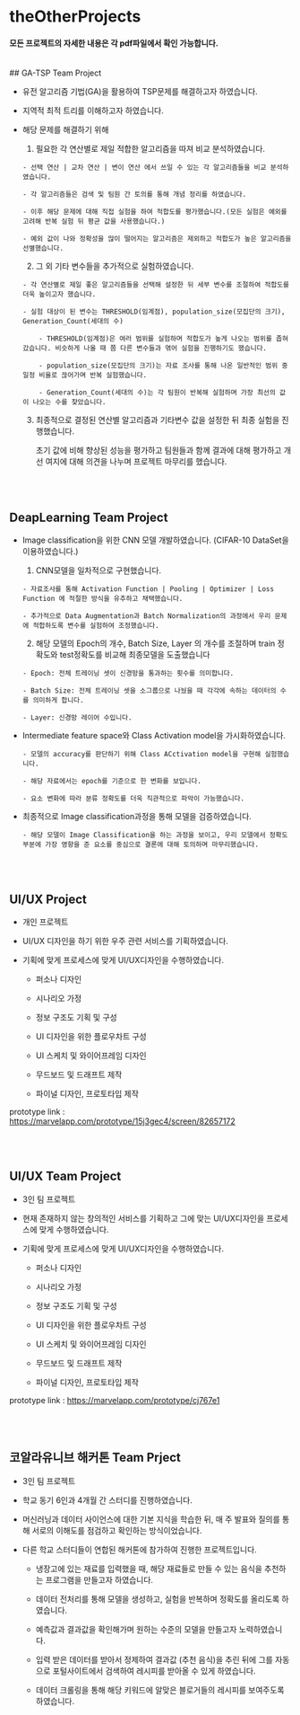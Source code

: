 # theOtherProjects

#### 모든 프로젝트의 자세한 내용은 각 pdf파일에서 확인 가능합니다.
</br>
## GA-TSP Team Project

- 유전 알고리즘 기법(GA)을 활용하여 TSP문제를 해결하고자 하였습니다.
- 지역적 최적 트리를 이해하고자 하였습니다.

- 해당 문제를 해결하기 위해
    1. 필요한 각 연산별로 제일 적합한 알고리즘을 따져 비교 분석하였습니다.

      - 선택 연산 | 교차 연산 | 변이 연산 에서 쓰일 수 있는 각 알고리즘들을 비교 분석하였습니다.

      - 각 알고리즘들은 검색 및 팀원 간 토의를 통해 개념 정리를 하였습니다.

      - 이후 해당 문제에 대해 직접 실험을 하여 적합도를 평가했습니다.(모든 실험은 예외를 고려해 반복 실험 뒤 평균 값을 사용했습니다.)

      - 예외 값이 나와 정확성을 많이 떨어지는 알고리즘은 제외하고 적합도가 높은 알고리즘을 선별했습니다.



    2. 그 외 기타 변수들을 추가적으로 실험하였습니다.

      - 각 연산별로 제일 좋은 알고리즘들을 선택해 설정한 뒤 세부 변수를 조절하여 적합도를 더욱 높이고자 했습니다.

      - 실험 대상이 된 변수는 THRESHOLD(임계점), population_size(모집단의 크기), Generation_Count(세대의 수)

          - THRESHOLD(임계점)은 여러 범위를 실험하며 적합도가 높게 나오는 범위를 좁혀갔습니다. 비슷하게 나올 때 쯤 다른 변수들과 엮어 실험을 진행하기도 했습니다.

          - population_size(모집단의 크기)는 자료 조사를 통해 나온 일반적인 범위 중 일정 비율로 끊어가며 반복 실험했습니다.

          - Generation_Count(세대의 수)는 각 팀원이 반복해 실험하며 가장 최선의 값이 나오는 수를 찾았습니다.



  3. 최종적으로 결정된 연산별 알고리즘과 기타변수 값을 설정한 뒤 최종 실험을 진행했습니다.

       초기 값에 비해 향상된 성능을 평가하고 팀원들과 함께 결과에 대해 평가하고 개선 여지에 대해 의견을 나누며 프로젝트 마무리를 했습니다.

</br>
</br>

## DeapLearning Team Project

- Image classification을 위한 CNN 모델 개발하였습니다. (CIFAR-10 DataSet을 이용하였습니다.)


    1. CNN모델을 일차적으로 구현했습니다.


      - 자료조사를 통해 Activation Function | Pooling | Optimizer | Loss Function 에 적절한 방식을 유추하고 채택했습니다.

      - 추가적으로 Data Augmentation과 Batch Normalization의 과정에서 우리 문제에 적합하도록 변수를 실험하여 조정했습니다.
      

    2. 해당 모델의 Epoch의 개수, Batch Size, Layer 의 개수를 조절하며 train 정확도와 test정확도를 비교해 최종모델을 도출했습니다


      - Epoch: 전체 트레이닝 셋이 신경망을 통과하는 횟수를 의미합니다.

      - Batch Size: 전체 트레이닝 셋을 소그룹으로 나눴을 때 각각에 속하는 데이터의 수를 의미하게 합니다.

      - Layer: 신경망 레이어 수입니다.
    
    
    
- Intermediate feature space와 Class Activation model을 가시화하였습니다.

      - 모델의 accuracy를 판단하기 위해 Class ACctivation model을 구현해 실험했습니다.
      
      - 해당 자료에서는 epoch를 기준으로 한 변화를 보입니다.
      
      - 요소 변화에 따라 분류 정확도를 더욱 직관적으로 파악이 가능했습니다.
    
    
    
- 최종적으로 Image classification과정을 통해 모델을 검증하였습니다.

      - 해당 모델이 Image Classification을 하는 과정을 보이고, 우리 모델에서 정확도 부분에 가장 영향을 준 요소를 중심으로 결론에 대해 토의하며 마무리했습니다.

</br>
</br>

## UI/UX Project

- 개인 프로젝트

- UI/UX 디자인을 하기 위한 우주 관련 서비스를 기획하였습니다.

- 기획에 맞게 프로세스에 맞게 UI/UX디자인을 수행하였습니다.

    - 퍼소나 디자인
    
    - 시나리오 가정
    
    - 정보 구조도 기획 및 구성
    
    - UI 디자인을 위한 플로우차트 구성
    
    - UI 스케치 및 와이어프레임 디자인
    
    - 무드보드 및 드래프트 제작
    
    - 파이널 디자인, 프로토타입 제작

prototype link : https://marvelapp.com/prototype/15j3gec4/screen/82657172

</br>
</br>

## UI/UX Team Project

- 3인 팀 프로젝트

- 현재 존재하지 않는 창의적인 서비스를 기획하고 그에 맞는 UI/UX디자인을 프로세스에 맞게 수행하였습니다.

- 기획에 맞게 프로세스에 맞게 UI/UX디자인을 수행하였습니다.

    - 퍼소나 디자인
    
    - 시나리오 가정
    
    - 정보 구조도 기획 및 구성
    
    - UI 디자인을 위한 플로우차트 구성
    
    - UI 스케치 및 와이어프레임 디자인
    
    - 무드보드 및 드래프트 제작
    
    - 파이널 디자인, 프로토타입 제작
    

prototype link : https://marvelapp.com/prototype/cj767e1

</br>
</br>

## 코알라유니브 해커톤 Team Prject

- 3인 팀 프로젝트

- 학교 동기 6인과 4개월 간 스터디를 진행하였습니다. 

- 머신러닝과 데이터 사이언스에 대한 기본 지식을 학습한 뒤, 매 주 발표와 질의를 통해 서로의 이해도를 점검하고 확인하는 방식이었습니다.

- 다른 학교 스터디들이 연합된 해커톤에 참가하여 진행한 프로젝트입니다.


    - 냉장고에 있는 재료를 입력했을 때, 해당 재료들로 만들 수 있는 음식을 추천하는 프로그램을 만들고자 하였습니다.

    - 데이터 전처리를 통해 모델을 생성하고, 실험을 반복하며 정확도를 올리도록 하였습니다.

    - 예측값과 결과값을 확인해가며 원하는 수준의 모델을 만들고자 노력하였습니다.

    - 입력 받은 데이터를 받아서 정제하여 결과값 (추천 음식)을 추린 뒤에 그를 자동으로 포털사이트에서 검색하여 레시피를 받아올 수 있게 하였습니다.

    - 데이터 크롤링을 통해 해당 키워드에 알맞은 블로거들의 레시피를 보여주도록 하였습니다.

</br>
</br>
